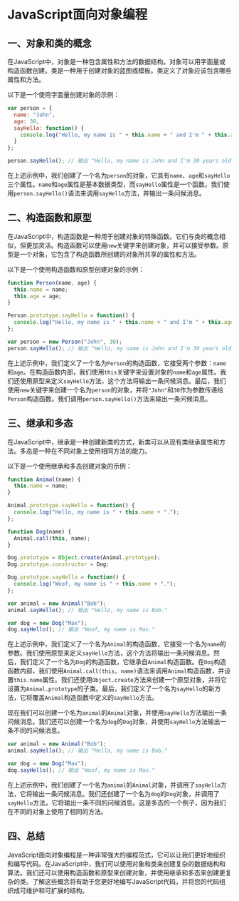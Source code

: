 # JavaScript面向对象编程

## 一、对象和类的概念

在JavaScript中，对象是一种包含属性和方法的数据结构。对象可以用字面量或构造函数创建。类是一种用于创建对象的蓝图或模板。类定义了对象应该包含哪些属性和方法。

以下是一个使用字面量创建对象的示例：

```javascript
var person = {
  name: "John",
  age: 30,
  sayHello: function() {
    console.log("Hello, my name is " + this.name + " and I'm " + this.age + " years old.");
  }
};

person.sayHello(); // 输出 "Hello, my name is John and I'm 30 years old."
```

在上述示例中，我们创建了一个名为`person`的对象，它具有`name`、`age`和`sayHello`三个属性。`name`和`age`属性是基本数据类型，而`sayHello`属性是一个函数。我们使用`person.sayHello()`语法来调用`sayHello`方法，并输出一条问候消息。

## 二、构造函数和原型

在JavaScript中，构造函数是一种用于创建对象的特殊函数。它们与类的概念相似，但更加灵活。构造函数可以使用`new`关键字来创建对象，并可以接受参数。原型是一个对象，它包含了构造函数所创建的对象所共享的属性和方法。

以下是一个使用构造函数和原型创建对象的示例：

```javascript
function Person(name, age) {
  this.name = name;
  this.age = age;
}

Person.prototype.sayHello = function() {
  console.log("Hello, my name is " + this.name + " and I'm " + this.age + " years old.");
};

var person = new Person("John", 30);
person.sayHello(); // 输出 "Hello, my name is John and I'm 30 years old."
```

在上述示例中，我们定义了一个名为`Person`的构造函数，它接受两个参数：`name`和`age`。在构造函数内部，我们使用`this`关键字来设置对象的`name`和`age`属性。我们还使用原型来定义`sayHello`方法，这个方法将输出一条问候消息。最后，我们使用`new`关键字来创建一个名为`person`的对象，并将`"John"`和`30`作为参数传递给`Person`构造函数。我们调用`person.sayHello()`方法来输出一条问候消息。

## 三、继承和多态

在JavaScript中，继承是一种创建新类的方式，新类可以从现有类继承属性和方法。多态是一种在不同对象上使用相同方法的能力。

以下是一个使用继承和多态创建对象的示例：

```javascript
function Animal(name) {
  this.name = name;
}

Animal.prototype.sayHello = function() {
  console.log("Hello, my name is " + this.name + ".");
};

function Dog(name) {
  Animal.call(this, name);
}

Dog.prototype = Object.create(Animal.prototype);
Dog.prototype.constructor = Dog;

Dog.prototype.sayHello = function() {
  console.log("Woof, my name is " + this.name + ".");
};

var animal = new Animal("Bob");
animal.sayHello(); // 输出 "Hello, my name is Bob."

var dog = new Dog("Max");
dog.sayHello(); // 输出 "Woof, my name is Max."
```

在上述示例中，我们定义了一个名为`Animal`的构造函数，它接受一个名为`name`的参数。我们使用原型来定义`sayHello`方法，这个方法将输出一条问候消息。然后，我们定义了一个名为`Dog`的构造函数，它继承自`Animal`构造函数。在`Dog`构造函数内部，我们使用`Animal.call(this, name)`语法来调用`Animal`构造函数，并设置`this.name`属性。我们还使用`Object.create`方法来创建一个原型对象，并将它设置为`Animal.prototype`的子类。最后，我们定义了一个名为`sayHello`的新方法，它将覆盖`Animal`构造函数中定义的`sayHello`方法。

现在我们可以创建一个名为`animal`的`Animal`对象，并使用`sayHello`方法输出一条问候消息。我们还可以创建一个名为`dog`的`Dog`对象，并使用`sayHello`方法输出一条不同的问候消息。

```javascript
var animal = new Animal("Bob");
animal.sayHello(); // 输出 "Hello, my name is Bob."

var dog = new Dog("Max");
dog.sayHello(); // 输出 "Woof, my name is Max."
```

在上述示例中，我们创建了一个名为`animal`的`Animal`对象，并调用了`sayHello`方法，它将输出一条问候消息。我们还创建了一个名为`dog`的`Dog`对象，并调用了`sayHello`方法，它将输出一条不同的问候消息。这是多态的一个例子，因为我们在不同的对象上使用了相同的方法。

## 四、总结

JavaScript面向对象编程是一种非常强大的编程范式，它可以让我们更好地组织和编写代码。在JavaScript中，我们可以使用对象和类来创建复杂的数据结构和算法。我们还可以使用构造函数和原型来创建对象，并使用继承和多态来创建更复杂的类。了解这些概念将有助于您更好地编写JavaScript代码，并将您的代码组织成可维护和可扩展的结构。